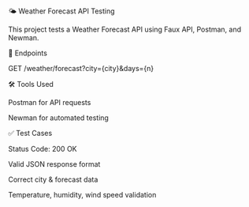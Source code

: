 🌤 Weather Forecast API Testing  

This project tests a Weather Forecast API using Faux API, Postman, and Newman.  


📌 Endpoints  

GET /weather/forecast?city={city}&days={n}  

🛠 Tools Used  

Postman for API requests  

Newman for automated testing  


✅ Test Cases  

Status Code: 200 OK  

Valid JSON response format  

Correct city & forecast data  

Temperature, humidity, wind speed validation
